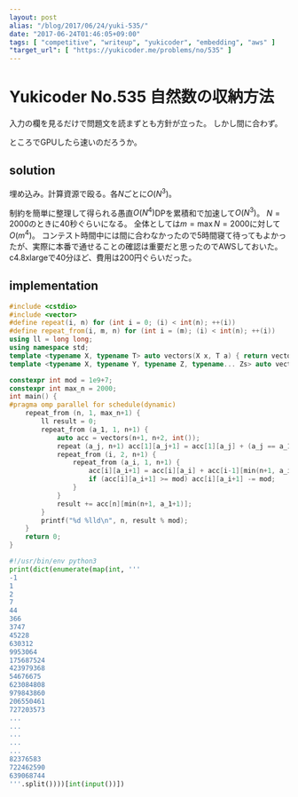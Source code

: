 ```yaml
---
layout: post
alias: "/blog/2017/06/24/yuki-535/"
date: "2017-06-24T01:46:05+09:00"
tags: [ "competitive", "writeup", "yukicoder", "embedding", "aws" ]
"target_url": [ "https://yukicoder.me/problems/no/535" ]
---
```


# Yukicoder No.535 自然数の収納方法

入力の欄を見るだけで問題文を読まずとも方針が立った。
しかし間に合わず。

ところでGPUしたら速いのだろうか。

## solution

埋め込み。計算資源で殴る。各$N$ごとに$O(N^3)$。

制約を簡単に整理して得られる愚直$O(N^4)$DPを累積和で加速して$O(N^3)$。
$N = 2000$のときに$40$秒ぐらいになる。
全体としては$m = \max N = 2000$に対して$O(m^4)$。
コンテスト時間中には間に合わなかったので$5$時間寝て待ってもよかったが、実際に本番で通せることの確認は重要だと思ったのでAWSしておいた。
c4.8xlargeで40分ほど、費用は$200$円ぐらいだった。

## implementation

``` c++
#include <cstdio>
#include <vector>
#define repeat(i, n) for (int i = 0; (i) < int(n); ++(i))
#define repeat_from(i, m, n) for (int i = (m); (i) < int(n); ++(i))
using ll = long long;
using namespace std;
template <typename X, typename T> auto vectors(X x, T a) { return vector<T>(x, a); }
template <typename X, typename Y, typename Z, typename... Zs> auto vectors(X x, Y y, Z z, Zs... zs) { auto cont = vectors(y, z, zs...); return vector<decltype(cont)>(x, cont); }

constexpr int mod = 1e9+7;
constexpr int max_n = 2000;
int main() {
#pragma omp parallel for schedule(dynamic)
    repeat_from (n, 1, max_n+1) {
        ll result = 0;
        repeat_from (a_1, 1, n+1) {
            auto acc = vectors(n+1, n+2, int());
            repeat (a_j, n+1) acc[1][a_j+1] = acc[1][a_j] + (a_j == a_1);
            repeat_from (i, 2, n+1) {
                repeat_from (a_i, 1, n+1) {
                    acc[i][a_i+1] = acc[i][a_i] + acc[i-1][min(n+1, a_i+i-1)];
                    if (acc[i][a_i+1] >= mod) acc[i][a_i+1] -= mod;
                }
            }
            result += acc[n][min(n+1, a_1+1)];
        }
        printf("%d %lld\n", n, result % mod);
    }
    return 0;
}
```

``` python
#!/usr/bin/env python3
print(dict(enumerate(map(int, '''
-1
1
2
7
44
366
3747
45228
630312
9953064
175687524
423979368
54676675
623084808
979843860
206550461
727203573
...
...
...
...
...
82376583
722462590
639068744
'''.split())))[int(input())])
```
